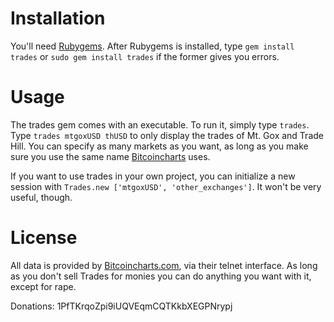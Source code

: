 Installation
============

You'll need [Rubygems](https://rubygems.org/pages/download). After Rubygems is installed, type `gem install trades` or `sudo gem install trades` if the former gives you errors.

Usage
=====

The trades gem comes with an executable. To run it, simply type `trades`. Type `trades mtgoxUSD thUSD` to only display the trades of Mt. Gox and Trade Hill. You can specify as many markets as you want, as long as you make sure you use the same name [Bitcoincharts](http://bitcoincharts.com/) uses. 

If you want to use trades in your own project, you can initialize a new session with `Trades.new ['mtgoxUSD', 'other_exchanges']`. It won't be very useful, though.

License
=======

All data is provided by [Bitcoincharts.com](http://bitcoincharts.com/), via their telnet interface. As long as you don't sell Trades for monies you can do anything you want with it, except for rape.

Donations: 1PfTKrqoZpi9iUQVEqmCQTKkbXEGPNrypj 